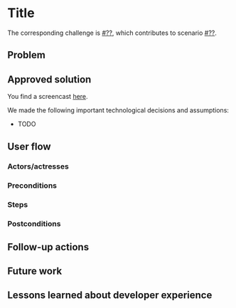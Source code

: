 <!--
Fill in the WebIDs of the people below.
Leave this in comments!
It's possible to have multiple people per role.

Challenge/scenario creator:
  - ADD WEBID
Solution creator:
  - ADD WEBID
Report writer:
  - ADD WEBID
-->

# Title

<!--
The title is based on the title of the challenge.
-->

<!--
Fill in the challenge number below.
Fill in the scenario number below if applicable.
-->

The corresponding challenge is [#??](https://github.com/SolidLabResearch/Challenges/issues/??),
which contributes to scenario [#??](https://github.com/SolidLabResearch/Challenges/issues/??).

## Problem
<!--
You can reuse the pitch of the challenge, but check if you need to make changes.
For example, it might happen that the approved solution does more than what the original pitch requested.
-->

## Approved solution
<!--
Provide information about the approved solution:
names of tools/libraries created, repos, and so on.
-->

<!--
Add the link to the screencast if applicable.
-->
You find a screencast [here](??).

<!--
Provide a list of important technical decisions and assumptions.
-->
We made the following important technological decisions and assumptions:

- TODO

## User flow

<!--
Describe a concrete user flow with the approved solution.
Complete the following sections:
-->

### Actors/actresses

### Preconditions

### Steps

### Postconditions

## Follow-up actions
<!--
List all concrete follow-up actions that someone has to do.
For example, adding helper code from the solution to Comunica.
-->

## Future work
<!--
List ideas for future work.
These ideas don't have to be concrete.
You can create a new challenge/scenario for each idea.
-->

## Lessons learned about developer experience
<!--
List all lessons learned about your experience as a Solid developer:
issues you encountered, tasks that could be automated or could be made easier and so on.
-->
